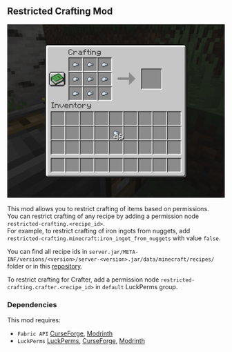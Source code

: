 ## Restricted Crafting Mod

![screenshot.png](screenshot.png)

This mod allows you to restrict crafting of items based on permissions.  
You can restrict crafting of any recipe by adding a permission node `restricted-crafting.<recipe_id>`.  
For example, to restrict crafting of iron ingots from nuggets, add `restricted-crafting.minecraft:iron_ingot_from_nuggets` with value `false`.

You can find all recipe ids in `server.jar/META-INF/versions/<version>/server-<version>.jar/data/minecraft/recipes/` folder or in this [repository](https://github.com/misode/mcmeta/tree/data-json/data/minecraft/recipe).

To restrict crafting for Crafter, add a permission node `restricted-crafting.crafter.<recipe_id>` in `default` LuckPerms group.

### Dependencies

This mod requires:
- `Fabric API` [CurseForge](https://www.curseforge.com/minecraft/mc-mods/fabric-api), [Modrinth](https://modrinth.com/mod/fabric-api)
- `LuckPerms` [LuckPerms](https://luckperms.net/), [CurseForge](https://www.curseforge.com/minecraft/mc-mods/luckperms), [Modrinth](https://modrinth.com/mod/luckperms)
